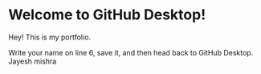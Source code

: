 # Welcome to GitHub Desktop!

Hey! This is my portfolio.

Write your name on line 6, save it, and then head back to GitHub Desktop.
Jayesh mishra